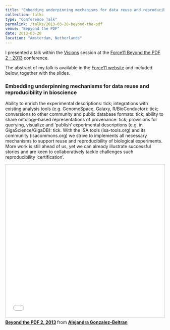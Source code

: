 ```yaml
---
title: "Embedding underpinning mechanisms for data reuse and reproducibility in bioscience - The ISA examplar behind the PDF"
collection: talks
type: "Conference Talk"
permalink: /talks/2013-03-20-beyond-the-pdf
venue: "Bepyond the PDF"
date: 2013-03-20
location: "Amsterdam, Netherlands"
---
```


I presented a talk within the [Visions](https://www.force11.org/Visions) session at the [Force11 Beyond the PDF 2 - 2013](https://www.force11.org/meetings/beyond-pdf-2) conference.

The abstract of my talk is available in the [Force11 website](https://www.force11.org/presentation/embedding-underpinning-mechanisms-reproducibility-isa-exemplar) and included below, together with the slides.

### Embedding underpinning mechanisms for data reuse and reproducibility in bioscience
 
Ability to enrich the experimental descriptions: tick;  integrations with existing analysis tools (e.g. GenomeSpace, Galaxy, R/BioConductor): tick; conversions to other community and public database formats: tick; ability to share ontology-based representations of provenance: tick;     provisions for querying, visualize and ‘publish’ experimental descriptions (e.g. in GigaScience/GigaDB): tick. With the ISA tools (isa-tools.org) and its community (isacommons.org) we strive to implements all necessary mechanisms to support reuse and reproducibility of biological experiments. More work is still ahead of us, yet we can already illustrate successful stories and are keen to collaboratively tackle challenges such reproducibility ‘certification’.

<iframe src="//www.slideshare.net/slideshow/embed_code/key/9PODdTvsYZ37Cs" width="595" height="485" frameborder="0" marginwidth="0" marginheight="0" scrolling="no" style="border:1px solid #CCC; border-width:1px; margin-bottom:5px; max-width: 100%;" allowfullscreen> </iframe> <div style="margin-bottom:5px"> <strong> <a href="//www.slideshare.net/agbeltran/beyond-the-pdf" title="Beyond the PDF 2, 2013" target="_blank">Beyond the PDF 2, 2013</a> </strong> from <strong><a href="https://www.slideshare.net/agbeltran" target="_blank">Alejandra Gonzalez-Beltran</a></strong> </div>




